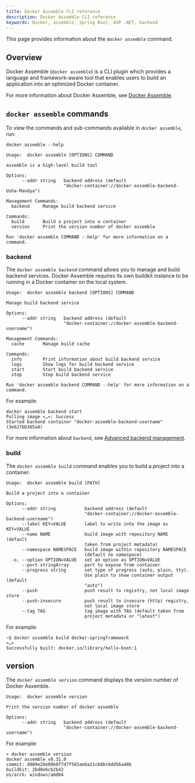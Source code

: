 ```yaml
---
title: Docker Assemble CLI reference
description: Docker Assemble CLI reference
keywords: Docker, assemble, Spring Boot, ASP .NET, backend
---
```


This page provides information about the `docker assemble` command.

## Overview

Docker Assemble (`docker assemble`) is a CLI plugin which provides a language and framework-aware tool that enables users to build an application into an optimized Docker container.

For more information about Docker Assemble, see [Docker Assemble](/assemble/install/).

## `docker assemble` commands

To view the commands and sub-commands available in `docker assemble`, run:

`docker assemble --help`

```
Usage:  docker assemble [OPTIONS] COMMAND

assemble is a high-level build tool

Options:
      --addr string   backend address (default
                      "docker-container://docker-assemble-backend-Usha-Mandya")

Management Commands:
  backend     Manage build backend service

Commands:
  build       Build a project into a container
  version     Print the version number of docker assemble

Run 'docker assemble COMMAND --help' for more information on a command.
```

### backend

The `docker assemble backend` command allows you to manage and build backend services. Docker Assemble requires its own buildkit instance to be running in a Docker container on the local system.

```
Usage:  docker assemble backend [OPTIONS] COMMAND

Manage build backend service

Options:
      --addr string   backend address (default
                      "docker-container://docker-assemble-backend-username")

Management Commands:
  cache       Manage build cache

Commands:
  info        Print information about build backend service
  logs        Show logs for build backend service
  start       Start build backend service
  stop        Stop build backend service

Run 'docker assemble backend COMMAND --help' for more information on a command.
```

For example:

```
docker assemble backend start
Pulling image «…»: Success
Started backend container "docker-assemble-backend-username" (3e627bb365a4)
```

For more information about `backend`, see  [Advanced backend management](/assemble/adv-backend-manage).

### build

The `docker assemble build` command enables you to build a project into a container.

```
Usage:  docker assemble build [PATH]

Build a project into a container

Options:
      --addr string           backend address (default
                              "docker-container://docker-assemble-backend-username")
      --label KEY=VALUE       label to write into the image as KEY=VALUE
      --name NAME             build image with repository NAME (default
                              taken from project metadata)
      --namespace NAMESPACE   build image within repository NAMESPACE
                              (default no namespace)
  -o, --option OPTION=VALUE   set an option as OPTION=VALUE
      --port stringArray      port to expose from container
      --progress string       set type of progress (auto, plain, tty).
                              Use plain to show container output (default
                              "auto")
      --push                  push result to registry, not local image store
      --push-insecure         push result to insecure (http) registry,
                              not local image store
      --tag TAG               tag image with TAG (default taken from
                              project metadata or "latest")
```

For example:

```
~$ docker assemble build docker-springframework
«…»
Successfully built: docker.io/library/hello-boot:1
```

## version

The `docker assemble version` command displays the version number of Docker Assemble.

```
Usage:  docker assemble version

Print the version number of docker assemble

Options:
      --addr string   backend address (default
                      "docker-container://docker-assemble-backend-username")
```

For example:

```
> docker assemble version
docker assemble v0.31.0
commit: d089e2be00b0f7d7f565aeba11cb8bc6dd56a40b
buildkit: 2bd8e6cb2b42
os/arch: windows/amd64
```
